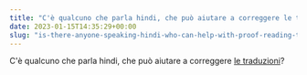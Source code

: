 ```yaml
---
title: "C'è qualcuno che parla hindi, che può aiutare a correggere le traduzioni?"
date: 2023-01-15T14:35:29+00:00
slug: "is-there-anyone-speaking-hindi-who-can-help-with-proof-reading-the-translations"
---
```


C'è qualcuno che parla hindi, che può aiutare a correggere [le traduzioni](https://github.com/organicmaps/organicmaps/pull/4266/)?
